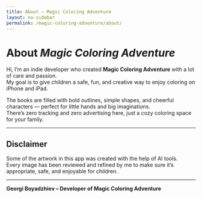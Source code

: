 ```yaml
---
title: About – Magic Coloring Adventure
layout: no-sidebar
permalink: /magic-coloring-adventure/about/
---
```


# About *Magic Coloring Adventure*

Hi, I’m an indie developer who created **Magic Coloring Adventure** with a lot of care and passion.  
My goal is to give children a safe, fun, and creative way to enjoy coloring on iPhone and iPad.  

The books are filled with bold outlines, simple shapes, and cheerful characters — perfect for little hands and big imaginations.  
There’s zero tracking and zero advertising here, just a cozy coloring space for your family.

---

## Disclaimer

Some of the artwork in this app was created with the help of AI tools.  
Every image has been reviewed and refined by me to make sure it’s appropriate, safe, and enjoyable for children.

---

**Georgi Boyadzhiev – Developer of Magic Coloring Adventure**  
